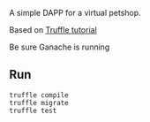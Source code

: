 
A simple DAPP for a virtual petshop.

Based on [Truffle tutorial](https://truffleframework.com/tutorials/pet-shop)

Be sure Ganache is running

## Run
    truffle compile
    truffle migrate
    truffle test